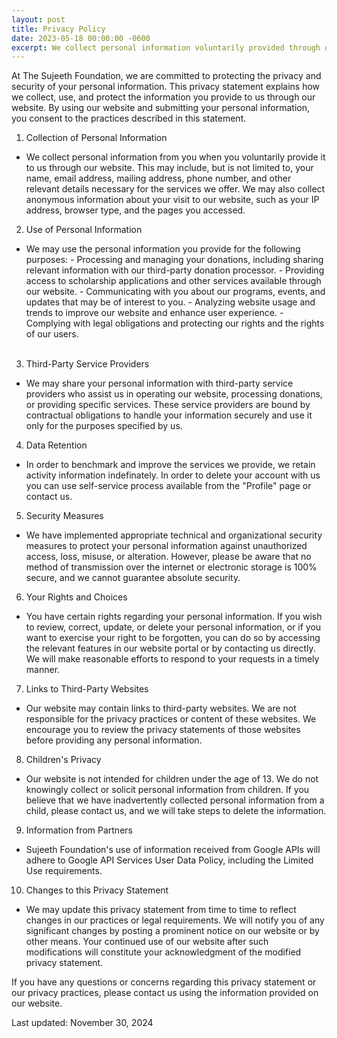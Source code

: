 ```yaml
---
layout: post
title: Privacy Policy
date: 2023-05-18 00:00:00 -0600
excerpt: We collect personal information voluntarily provided through our website for donation processing and scholarship applications. Your information may be shared with third-party service providers, and scholarship application data is retained for twelve months. You have the right to review, update, or delete your personal information and can exercise your right to be forgotten through our website portal or by contacting us directly.
---
```

At The Sujeeth Foundation, we are committed to protecting the privacy and security of your personal information. This privacy statement explains how we collect, use, and protect the information you provide to us through our website. By using our website and submitting your personal information, you consent to the practices described in this statement.

1. Collection of Personal Information
- We collect personal information from you when you voluntarily provide it to us through our website. This may include, but is not limited to, your name, email address, mailing address, phone number, and other relevant details necessary for the services we offer. We may also collect anonymous information about your visit to our website, such as your IP address, browser type, and the pages you accessed.

2. Use of Personal Information
- We may use the personal information you provide for the following purposes:
        - Processing and managing your donations, including sharing relevant information with our third-party donation processor.
        - Providing access to scholarship applications and other services available through our website.
        - Communicating with you about our programs, events, and updates that may be of interest to you.
        - Analyzing website usage and trends to improve our website and enhance user experience.
        - Complying with legal obligations and protecting our rights and the rights of our users.
<br/> <br/>

3. Third-Party Service Providers
- We may share your personal information with third-party service providers who assist us in operating our website, processing donations, or providing specific services. These service providers are bound by contractual obligations to handle your information securely and use it only for the purposes specified by us.

4. Data Retention
- In order to benchmark and improve the services we provide, we retain activity information indefinately.  In order to delete your account with us you can use self-service process available from the "Profile" page or contact us.
  
5. Security Measures
- We have implemented appropriate technical and organizational security measures to protect your personal information against unauthorized access, loss, misuse, or alteration. However, please be aware that no method of transmission over the internet or electronic storage is 100% secure, and we cannot guarantee absolute security.

6. Your Rights and Choices
- You have certain rights regarding your personal information. If you wish to review, correct, update, or delete your personal information, or if you want to exercise your right to be forgotten, you can do so by accessing the relevant features in our website portal or by contacting us directly. We will make reasonable efforts to respond to your requests in a timely manner.

7. Links to Third-Party Websites
- Our website may contain links to third-party websites. We are not responsible for the privacy practices or content of these websites. We encourage you to review the privacy statements of those websites before providing any personal information.

8. Children's Privacy
- Our website is not intended for children under the age of 13. We do not knowingly collect or solicit personal information from children. If you believe that we have inadvertently collected personal information from a child, please contact us, and we will take steps to delete the information.

9. Information from Partners
- Sujeeth Foundation's use of information received from Google APIs will adhere to Google API Services User Data Policy, including the Limited Use requirements.

10. Changes to this Privacy Statement
- We may update this privacy statement from time to time to reflect changes in our practices or legal requirements. We will notify you of any significant changes by posting a prominent notice on our website or by other means. Your continued use of our website after such modifications will constitute your acknowledgment of the modified privacy statement.

If you have any questions or concerns regarding this privacy statement or our privacy practices, please contact us using the information provided on our website.

Last updated: November 30, 2024
